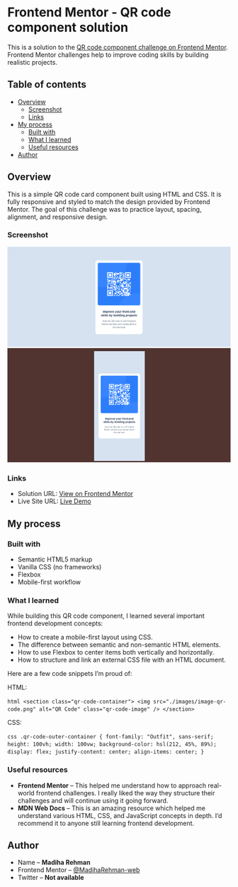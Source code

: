 # Frontend Mentor - QR code component solution

This is a solution to the [QR code component challenge on Frontend Mentor](https://www.frontendmentor.io/challenges/qr-code-component-iux_sIO_H). Frontend Mentor challenges help to improve coding skills by building realistic projects.

## Table of contents

- [Overview](#overview)
  - [Screenshot](#screenshot)
  - [Links](#links)
- [My process](#my-process)
  - [Built with](#built-with)
  - [What I learned](#what-i-learned)
  - [Useful resources](#useful-resources)
- [Author](#author)

## Overview

This is a simple QR code card component built using HTML and CSS. It is fully responsive and styled to match the design provided by Frontend Mentor. The goal of this challenge was to practice layout, spacing, alignment, and responsive design.

### Screenshot

![Desktop View](./screenshot/desktop.jpg)
![Mobile View](./screenshot/mobile.jpg)

### Links

- Solution URL: [View on Frontend Mentor](https://www.frontendmentor.io/solutions/responsive-qr-code-component-using-flex-box-hLeogmfeEY)
- Live Site URL: [Live Demo](https://madiharehman-web.github.io/qr-code-component/)

## My process

### Built with

- Semantic HTML5 markup
- Vanilla CSS (no frameworks)
- Flexbox
- Mobile-first workflow

### What I learned

While building this QR code component, I learned several important frontend development concepts:

- How to create a mobile-first layout using CSS.
- The difference between semantic and non-semantic HTML elements.
- How to use Flexbox to center items both vertically and horizontally.
- How to structure and link an external CSS file with an HTML document.

Here are a few code snippets I’m proud of:

HTML:

`html <section class="qr-code-container"> <img src="./images/image-qr-code.png" alt="QR Code" class="qr-code-image" /> </section> `

CSS:

`css .qr-code-outer-container { font-family: "Outfit", sans-serif; height: 100vh; width: 100vw; background-color: hsl(212, 45%, 89%); display: flex; justify-content: center; align-items: center; } `

### Useful resources

- **Frontend Mentor** – This helped me understand how to approach real-world frontend challenges. I really liked the way they structure their challenges and will continue using it going forward.
- **MDN Web Docs** – This is an amazing resource which helped me understand various HTML, CSS, and JavaScript concepts in depth. I’d recommend it to anyone still learning frontend development.

## Author

- Name – **Madiha Rehman**
- Frontend Mentor – [@MadihaRehman-web](https://www.frontendmentor.io/profile/MadihaRehman-web)
- Twitter – **Not available**
